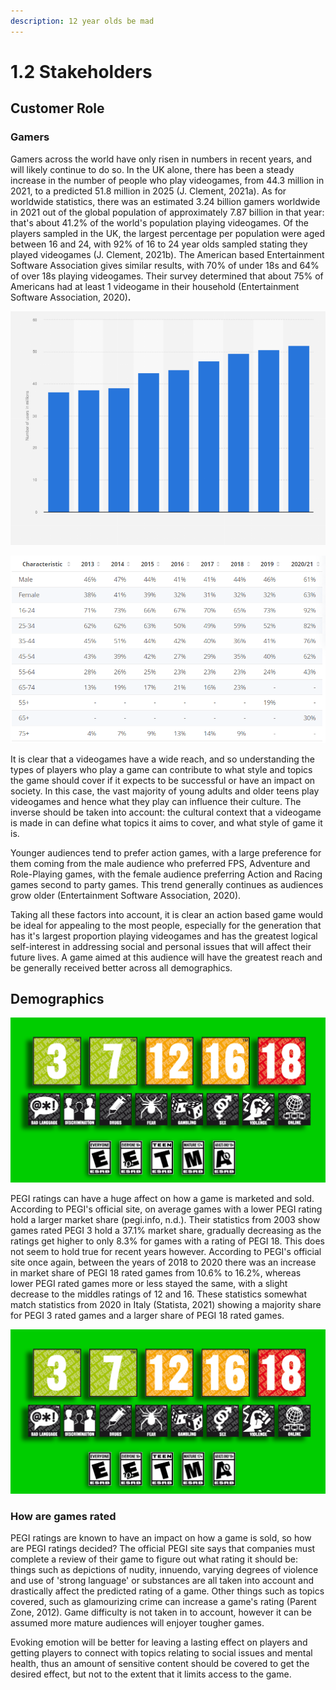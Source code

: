 ```yaml
---
description: 12 year olds be mad
---
```


# 1.2 Stakeholders

## Customer Role

### Gamers

Gamers across the world have only risen in numbers in recent years, and will likely continue to do so. In the UK alone, there has been a steady increase in the number of people who play videogames, from 44.3 million in 2021, to a predicted 51.8 million in 2025 (J. Clement, 2021a). As for worldwide statistics, there was an estimated 3.24 billion gamers worldwide in 2021 out of  the global population of approximately 7.87 billion in that year: that's about 41.2% of the world's population playing videogames. Of the players sampled in the UK, the largest percentage per population were aged between 16 and 24, with 92% of 16 to 24 year olds sampled stating they played videogames (J. Clement, 2021b). The American based Entertainment Software Association gives similar results, with 70% of under 18s and 64% of over 18s playing videogames. Their survey determined that about 75% of Americans had at least 1 videogame in their household (Entertainment Software Association, 2020)**.**

![Number of Gamers in the UK, from 2017 to predicted number in 2025](<../.gitbook/assets/image (5) (1) (1).png>)

![% per population group that play videogames in the UK](<../.gitbook/assets/image (2).png>)

It is clear that a videogames have a wide reach, and so understanding the types of players who play a game can contribute to what style and topics the game should cover if it expects to be successful or have an impact on society. In this case, the vast majority of young adults and older teens play videogames and hence what they play can influence their culture. The inverse should be taken into account: the cultural context that a videogame is made in can define what topics it aims to cover, and what style of game it is.

Younger audiences tend to prefer action games, with a large preference for them coming from the male audience who preferred FPS, Adventure and Role-Playing games, with the female audience preferring Action and Racing games second to party games. This trend generally continues as audiences grow older (Entertainment Software Association, 2020).

Taking all these factors into account, it is clear an action based game would be ideal for appealing to the most people, especially for the generation that has it's largest proportion playing videogames and has the greatest logical self-interest in addressing social and personal issues that will affect their future lives. A game aimed at this audience will have the greatest reach and be generally received better across all demographics.

## Demographics

![ESRB (Entertainment Software Rating Board) and PEGI (Pan European Games Information) ratings](<../.gitbook/assets/image (1).png>)

PEGI ratings can have a huge affect on how a game is marketed and sold. According to PEGI's official site, on average games with a lower PEGI rating hold a larger market share (pegi.info, n.d.). Their statistics from 2003 show games rated PEGI 3 hold a 37.1% market share, gradually decreasing as the ratings get higher to only 8.3% for games with a rating of PEGI 18. This does not seem to hold true for recent years however. According to PEGI's official site once again, between the years of 2018 to 2020 there was an increase in market share of PEGI 18 rated games from 10.6% to 16.2%, whereas lower PEGI rated games more or less stayed the same, with a slight decrease to the middles ratings of 12 and 16. These statistics somewhat match statistics from 2020 in Italy (Statista, 2021) showing a majority share for PEGI 3 rated games and a larger share of PEGI 18 rated games.

![Games sold in Italy, 2020 ordered by PEGI rating.](../.gitbook/assets/image.png)

### How are games rated

PEGI ratings are known to have an impact on how a game is sold, so how are PEGI ratings decided? The official PEGI site says that companies must complete a review of their game to figure out what rating it should be: things such as depictions of nudity, innuendo, varying degrees of violence and use of 'strong language' or substances are all taken into account and drastically affect the predicted rating of a game. Other things such as topics covered, such as glamourizing crime can increase a game's rating (Parent Zone, 2012). Game difficulty is not taken in to account, however it can be assumed more mature audiences will enjoyer tougher games.

Evoking emotion will be better for leaving a lasting effect on players and getting players to connect with topics relating to social issues and mental health, thus an amount of sensitive content should be covered to get the desired effect, but not to the extent that it limits access to the game.
